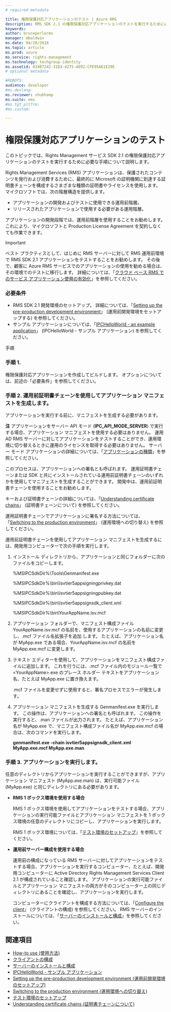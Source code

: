 ```yaml
---
# required metadata

title: 権限保護対応アプリケーションのテスト | Azure RMS
description: RMS SDK 2.1 の権限保護対応アプリケーションのテストを実行するために必要な手順について説明します。
keywords:
author: bruceperlerms
manager: mbaldwin
ms.date: 04/28/2016
ms.topic: article
ms.prod: azure
ms.service: rights-management
ms.technology: techgroup-identity
ms.assetid: 834B7242-31D3-4275-A892-CFE95A61E29E
# optional metadata

#ROBOTS:
audience: developer
#ms.devlang:
ms.reviewer: shubhamp
ms.suite: ems
#ms.tgt_pltfrm:
#ms.custom:

---
```


# 権限保護対応アプリケーションのテスト

このトピックでは、Rights Management サービス SDK 2.1 の権限保護対応アプリケーションのテストを実行するために必要な手順について説明します。

Rights Management Services (RMS) アプリケーションは、保護されたコンテンツを発行および消費するために、最終的に Microsoft の証明機関に到達する証明書チェーンを構成するさまざまな種類の証明書やライセンスを使用します。 マイクロソフトでは、次の階層構造を提供します。

-   アプリケーションの開発およびテストに使用できる運用前階層。
-   リリースされたアプリケーションで使用する必要がある運用階層。

アプリケーションの開発段階では、運用前階層を使用することをお勧めします。 これにより、マイクロソフトと Production License Agreement を契約しなくても作業できます。

> [!IMPORTANT]
> ベスト プラクティスとして、はじめに RMS サーバーに対して RMS 運用前環境で RMS SDK 2.1 アプリケーションをテストすることをお勧めします。 その後で、顧客に Azure RMS サービスでのアプリケーションの使用を勧める場合は、その環境でのテストに移行します。 詳細については、「[クラウド ベース RMS でのサービス アプリケーション使用の有効化](how-to-use-file-api-with-aadrm-cloud.md)」を参照してください。

 

### 必要条件

-   RMS SDK 2.1 開発環境のセットアップ。 詳細については、「[Setting up the pre-production development environment](how-to-set-up-the-pre-production-development-environment.md)」 (運用前開発環境をセットアップする) を参照してください。
-   サンプル アプリケーションについては、「[IPCHelloWorld - an example application](how-to-build-your-first-application.md)」 (IPCHelloWorld - サンプル アプリケーション) を参照してください。

手順

### 手順 1.

権限保護対応アプリケーションを作成してビルドします。 オプションについては、前述の「必要条件」を参照してください。

### 手順 2. 運用前証明書チェーンを使用してアプリケーション マニフェストを生成します。

アプリケーションを実行する前に、マニフェストを生成する必要があります。

**注**  アプリケーションをサーバー API モード (**IPC\_API\_MODE\_SERVER**) で実行する場合、アプリケーション マニフェストを使用する必要はありません。 運用 AD RMS サーバーに対してアプリケーションをテストすることができ、運用環境に切り替えるときに運用のライセンスを取得する必要はありません。 サーバー モード アプリケーションの詳細については、「[アプリケーションの種類](application-types.md)」を参照してください。

 

このプロセスは、アプリケーションへの署名とも呼ばれます。 運用証明書チェーンまたは SDK と共にインストールされている運用前証明書チェーンのいずれかを使用してマニフェストを生成することができます。 開発中は、運用前証明書チェーンを使用することをお勧めします。

キーおよび証明書チェーンの詳細については、「[Understanding certificate chains](understanding-certificate-chains.md)」 (証明書チェーンについて) を参照してください。

運用証明書チェーンでアプリケーションに署名する方法については、「[Switching to the production environment](switching-to-the-production-environment.md)」 (運用環境への切り替え) を参照してください。

運用前証明書チェーンを使用してアプリケーション マニフェストを生成するには、開発用コンピューターで次の手順を実行します。

1.  インストール ディレクトリから、アプリケーションと同じフォルダーに次のファイルをコピーします。

    %MSIPCSdkDir%\\Tools\\Genmanifest.exe

    %MSIPCSdkDir%\\bin\\Isvtier5appsigningprivkey.dat

    %MSIPCSdkDir%\\bin\\Isvtier5appsigningpubkey.dat

    %MSIPCSdkDir%\\bin\\Isvtier5appsignsdk\_client.xml

    %MSIPCSdkDir%\\bin\\YourAppName.isv.mcf

2.  アプリケーション フォルダーで、マニフェスト構成ファイル YourAppName.isv.mcf の名前を、使用するアプリケーションの名前に変更し、.mcf ファイル名拡張子を追加 します。 たとえば、アプリケーション名が MyApp.exe である場合、YourAppName.isv.mcf の名前を MyApp.exe.mcf に変更します。

3.  テキスト エディターを使用して、アプリケーションをマニフェスト構成ファイルに追加します。 これを行うには、.mcf ファイル内のモジュール一覧で &lt;YourAppName&gt;.exe のプレース ホルダー テキストをアプリケーション名、たとえば MyApp.exe に置き換えます。

    .mcf ファイルを変更せずに使用すると、署名プロセスでエラーが発生します。

4.  アプリケーション マニフェストを生成する Genmanifest.exe を実行します。 この操作は、アプリケーションへの署名とも呼ばれます。 この操作を実行すると、.man ファイルが出力されます。 たとえば、アプリケーション名が MyApp.exe で、マニフェスト構成ファイル名が MyApp.exe.mcf の場合は、次のコマンドを実行します。

    **genmanifest.exe -chain isvtier5appsignsdk\_client.xml MyApp.exe.mcf MyApp.exe.man**

### 手順 3. アプリケーションを実行します。

任意のディレクトリからアプリケーションを実行することができますが、アプリケーション マニフェスト (MyApp.exe.man) は、実行可能ファイル (MyApp.exe) と同じディレクトリにある必要があります。

-   **RMS 1 ボックス環境を使用する場合**

    RMS 1 ボックス環境を使用してアプリケーションをテストする場合、アプリケーションの実行可能ファイルとアプリケーション マニフェストを 1 ボックス環境の任意のディレクトリにコピーし、アプリケーションを実行します。

    RMS 1 ボックス環境については、「[テスト環境のセットアップ](how-to-set-up-your-test-environment.md)」を参照してください。

-   **運用前サーバー構成を使用する場合**

    運用前の構成になっている RMS サーバーに対してアプリケーションをテストする場合、アプリケーションを実行するコンピューター、たとえば、開発用コンピューターに Active Directory Rights Management Services Client 2.1 が構成されていること確認します。 アプリケーションの実行可能ファイルとアプリケーション マニフェストの両方がそのコンピューター上の同じディレクトリにあることを確認し、アプリケーションを実行します。

    コンピューターにクライアントを構成する方法については、「[Configure the client](how-to-configure-the-ad-rms-client-2-0.md)」 (クライアントの構成) を参照してください。 RMS サーバーのインストールについては、「[サーバーのインストールと構成](how-to-install-and-configure-an-rms-server.md)」を参照してください。

## 関連項目

* [How-to use (使用方法)](how-to-use-msipc.md)
* [クライアントの構成](how-to-configure-the-ad-rms-client-2-0.md)
* [サーバーのインストールと構成](how-to-install-and-configure-an-rms-server.md)
* [IPCHelloWorld - サンプル アプリケーション](how-to-build-your-first-application.md)
* [Setting up the pre-production development environment (運用前開発環境のセットアップ)](how-to-set-up-the-pre-production-development-environment.md)
* [Switching to the production environment (運用環境への切り替え)](switching-to-the-production-environment.md)
* [テスト環境のセットアップ](how-to-set-up-your-test-environment.md)
* [Understanding certificate chains (証明書チェーンについて)](understanding-certificate-chains.md)
 

 





<!--HONumber=Apr16_HO4-->


